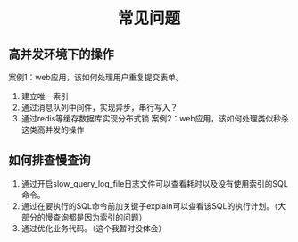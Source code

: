 # <center>常见问题</center>
## 高并发环境下的操作
案例1：web应用，该如何处理用户重复提交表单。
1. 建立唯一索引
2. 通过消息队列中间件，实现异步，串行写入？
3. 通过redis等缓存数据库实现分布式锁
案例2：web应用，该如何处理类似秒杀这类高并发的操作

## 如何排查慢查询
1. 通过开启slow_query_log_file日志文件可以查看耗时以及没有使用索引的SQL命令。
2. 通过在要执行的SQL命令前加关键子explain可以查看该SQL的执行计划。（大部分的慢查询都是因为索引的问题）
3. 通过优化业务代码。（这个我暂时没体会）